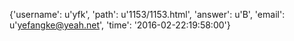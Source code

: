{'username': u'yfk', 'path': u'1153/1153.html', 'answer': u'B', 'email': u'yefangke@yeah.net', 'time': '2016-02-22:19:58:00'}